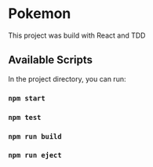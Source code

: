 # Pokemon

This project was build with React and TDD

## Available Scripts

In the project directory, you can run:

### `npm start`

### `npm test`

### `npm run build`

### `npm run eject`
